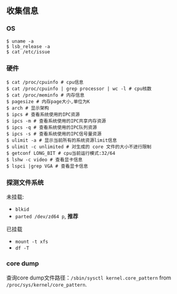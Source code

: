 ## 收集信息

### OS

```
$ uname -a
$ lsb_release -a
$ cat /etc/issue
```

### 硬件

```
$ cat /proc/cpuinfo # cpu信息
$ cat /proc/cpuinfo | grep processor | wc -l # cpu核数
$ cat /proc/meminfo # 内存信息
$ pagesize # 内存page大小,单位为K
$ arch # 显示架构
$ ipcs # 查看系统使用的IPC资源
$ ipcs -m # 查看系统使用的IPC共享内存资源
$ ipcs -q # 查看系统使用的IPC队列资源
$ ipcs -s # 查看系统使用的IPC信号量资源
$ ulimit -a # 显示当前所有的系统资源limit信息
$ ulimit -c unlimited # 对生成的 core 文件的大小不进行限制
$ getconf LONG_BIT # cpu当前运行模式:32/64
$ lshw -c video # 查看显卡信息
$ lspci |grep VGA # 查看显卡信息
```

### 探测文件系统
未挂载:
- `blkid`
- `parted /dev/zd64 p`, **推荐**

已挂载
- `mount -t xfs`
- `df -T`

### core dump
查询core dump文件路径：`/sbin/sysctl kernel.core_pattern` from `/proc/sys/kernel/core_pattern`.